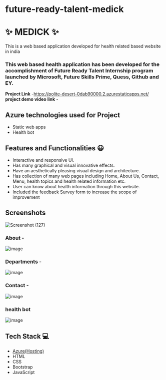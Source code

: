 # future-ready-talent-medick
# ✨  MEDICK ✨ 

This is a web based application developed for health related based website in india

### This web based health application has been developed for the accomplishment of Future Ready Talent Internship program launched by Microsoft, Future Skills Prime, Quess, Github and EY.


**Project Link** -https://polite-desert-0dab90000.2.azurestaticapps.net/
**project demo video link** - 

## Azure technologies used for Project

- Static web apps
- Health bot

## Features and Functionalities 😃

- Interactive and responsive UI.
- Has many graphical and visual innovative effects.
- Have an aesthetically pleasing visual design and architecture.
- Has collection of many web pages including Home, About Us, Contact, Menu, health topics and health related information etc.
- User can know about health information through this website.
- Included the feedback Survey form to increase the scope of improvement 

## Screenshots
![Screenshot (127)](https://user-images.githubusercontent.com/85917308/201136737-95f521f0-87b8-4b98-aa83-b1c0fbb4bacb.png)



### About  -



![image](https://user-images.githubusercontent.com/85917308/201137385-3ce71907-e49f-4801-974b-363f518aae1d.png)




### Departments -



![image](https://user-images.githubusercontent.com/85917308/201137610-f102659f-93db-4cd6-880a-b0461d0b9116.png)



### Contact  -




![image](https://user-images.githubusercontent.com/85917308/201137843-d9971727-106f-4bb9-9aee-d73ce7291b41.png)




### health bot


![image](https://user-images.githubusercontent.com/85917308/201138189-d1714e9d-eb34-4b4c-ada0-a4f464a57b1d.png)


## Tech Stack 💻

- [Azure(Hosting)](https://azure.microsoft.com/en-in/features/azure-portal/)
- HTML
- CSS
- Bootstrap
- JavaScript



